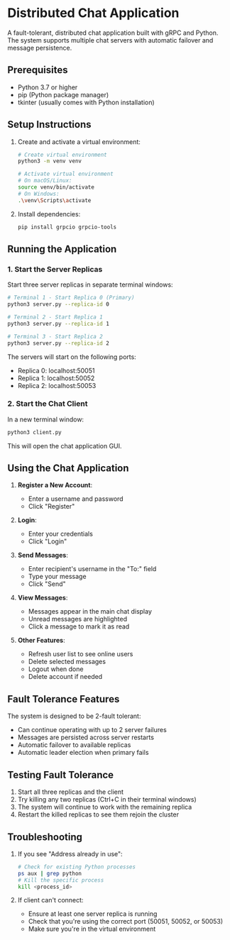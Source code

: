 # Distributed Chat Application

A fault-tolerant, distributed chat application built with gRPC and Python. The system supports multiple chat servers with automatic failover and message persistence.

## Prerequisites

- Python 3.7 or higher
- pip (Python package manager)
- tkinter (usually comes with Python installation)

## Setup Instructions

1. Create and activate a virtual environment:
   ```bash
   # Create virtual environment
   python3 -m venv venv
   
   # Activate virtual environment
   # On macOS/Linux:
   source venv/bin/activate
   # On Windows:
   .\venv\Scripts\activate
   ```

2. Install dependencies:
   ```bash
   pip install grpcio grpcio-tools
   ```

## Running the Application

### 1. Start the Server Replicas

Start three server replicas in separate terminal windows:

```bash
# Terminal 1 - Start Replica 0 (Primary)
python3 server.py --replica-id 0

# Terminal 2 - Start Replica 1
python3 server.py --replica-id 1

# Terminal 3 - Start Replica 2
python3 server.py --replica-id 2
```

The servers will start on the following ports:
- Replica 0: localhost:50051
- Replica 1: localhost:50052
- Replica 2: localhost:50053

### 2. Start the Chat Client

In a new terminal window:
```bash
python3 client.py
```

This will open the chat application GUI.

## Using the Chat Application

1. **Register a New Account**:
   - Enter a username and password
   - Click "Register"

2. **Login**:
   - Enter your credentials
   - Click "Login"

3. **Send Messages**:
   - Enter recipient's username in the "To:" field
   - Type your message
   - Click "Send"

4. **View Messages**:
   - Messages appear in the main chat display
   - Unread messages are highlighted
   - Click a message to mark it as read

5. **Other Features**:
   - Refresh user list to see online users
   - Delete selected messages
   - Logout when done
   - Delete account if needed

## Fault Tolerance Features

The system is designed to be 2-fault tolerant:
- Can continue operating with up to 2 server failures
- Messages are persisted across server restarts
- Automatic failover to available replicas
- Automatic leader election when primary fails

## Testing Fault Tolerance

1. Start all three replicas and the client
2. Try killing any two replicas (Ctrl+C in their terminal windows)
3. The system will continue to work with the remaining replica
4. Restart the killed replicas to see them rejoin the cluster

## Troubleshooting

1. If you see "Address already in use":
   ```bash
   # Check for existing Python processes
   ps aux | grep python
   # Kill the specific process
   kill <process_id>
   ```

2. If client can't connect:
   - Ensure at least one server replica is running
   - Check that you're using the correct port (50051, 50052, or 50053)
   - Make sure you're in the virtual environment

